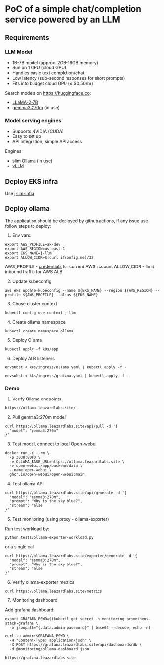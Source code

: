# PoC of a simple chat/completion service powered by an LLM

## Requirements

### LLM Model

- 1B-7B model (approx. 2GB-16GB memory)
- Run on 1 GPU (cloud GPU)
- Handles basic text completion/chat
- Low latency (sub-second responses for short prompts)
- Fits into budget cloud GPU (≤ $0.50/hr)

Search models on https://huggingface.co:

- [LLaMA-2-7B](https://huggingface.co/meta-llama/Llama-2-7b-chat-hf)
- [gemma3:270m](https://huggingface.co/google/gemma-3-270m) (in use)

### Model serving engines

- Supports NVIDIA ([CUDA](https://developer.nvidia.com/cuda-toolkit))
- Easy to set up
- API integration, simple API access

Engines:

- slim [Ollama](https://github.com/alpine-docker/ollama) (in use)
- [vLLM](https://docs.vllm.ai/en/latest/)

## Deploy EKS infra

Use [j-llm-infra](https://github.com/karshkoff/j-llm-infra/blob/main/README.md)

## Deploy ollama

The application should be deployed by github actions,
if any issue use follow steps to deploy:

1. Env vars:

```
export AWS_PROFILE=ak-dev
export AWS_REGION=us-east-1
export EKS_NAME=j-llm
export ALLOW_CIDR=$(curl ifconfig.me)/32
```

AWS_PROFILE - [credentials](https://docs.aws.amazon.com/cli/v1/userguide/cli-configure-files.html) for current AWS account
ALLOW_CIDR - limit inbound traffic for AWS ALB

2. Update kubeconfig

```
aws eks update-kubeconfig --name ${EKS_NAME} --region ${AWS_REGION} --profile ${AWS_PROFILE} --alias ${EKS_NAME}
```

3. Chose cluster context

```
kubectl config use-context j-llm
```

4. Create ollama namespace

```
kubectl create namespace ollama
```

5. Deploy Ollama

```
kubectl apply -f k8s/app
```

6. Deploy ALB listeners


```
envsubst < k8s/ingress/ollama.yaml | kubectl apply -f -
```

```
envsubst < k8s/ingress/grafana.yaml | kubectl apply -f -
```

### Demo

1. Verify Ollama endpoints

```
https://ollama.leazardlabs.site/
```

2. Pull gemma3:270m model

```
curl https://ollama.leazardlabs.site/api/pull -d '{
  "model": "gemma3:270m"
}'
```

3. Test model, connect to local Open-webui

```
docker run -d --rm \
  -p 3030:8080 \
  -e OLLAMA_BASE_URL=https://ollama.leazardlabs.site \
  -v open-webui:/app/backend/data \
  --name open-webui \
  ghcr.io/open-webui/open-webui:main
```

4. Test ollama API

```
curl https://ollama.leazardlabs.site/api/generate -d '{
  "model": "gemma3:270m",
  "prompt": "Why is the sky blue?",
  "stream": false
}'
```

5. Test monitoring (using proxy - ollama-exporter)

Run test workload by:

```
python tests/ollama-exporter-workload.py
```

or a single call

```
curl https://ollama.leazardlabs.site/exporter/generate -d '{
  "model": "gemma3:270m",
  "prompt": "Why is the sky blue?",
  "stream": false
}'
```

6. Verify ollama-exporter metrics

```
curl https://ollama.leazardlabs.site/metrics
```


7. Monitoring dashboard

Add grafana dashboard:

```
export GRAFANA_PSWD=$(kubectl get secret -n monitoring prometheus-stack-grafana \
  -o jsonpath="{.data.admin-password}" | base64 --decode; echo -n)
```

```
curl -u admin:$GRAFANA_PSWD \
  -H "Content-Type: application/json" \
  -X POST https://grafana.leazardlabs.site/api/dashboards/db \
  -d @monitoring/ollama-dashboard.json
```

```
https://grafana.leazardlabs.site
```
